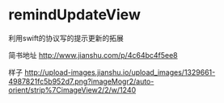 # remindUpdateView
利用swift的协议写的提示更新的拓展


简书地址
http://www.jianshu.com/p/4c64bc4f5ee8

样子
http://upload-images.jianshu.io/upload_images/1329661-4987821fc5b952d7.png?imageMogr2/auto-orient/strip%7CimageView2/2/w/1240
